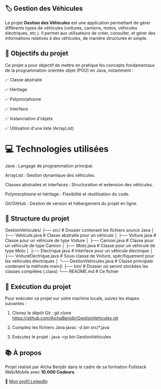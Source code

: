    ## 🏷️ Gestion des Véhicules
Le projet **Gestion des Véhicules** est une application permettant de gérer différents types de véhicules (voitures, camions, motos, véhicules électriques, etc.). Il permet aux utilisateurs de créer, consulter, et gérer des informations relatives à des véhicules, de manière structurée et simple.

  ##  🎯  Objectifs du projet
Ce projet a pour objectif de mettre en pratique les concepts fondamentaux de la programmation orientée objet (POO) en Java, notamment :

✅ Classe abstraite

✅ Héritage

✅ Polymorphisme

✅ Interface

✅ Instanciation d'objets

✅ Utilisation d'une liste (ArrayList)

 #  💻 Technologies utilisées
Java : Langage de programmation principal.

ArrayList : Gestion dynamique des véhicules.

Classes abstraites et interfaces : Structuration et extension des véhicules.

Polymorphisme et héritage : Flexibilité et réutilisation du code.

Git/GitHub : Gestion de version et hébergement du projet en ligne.

##  📁 Structure du projet

GestionVehicules/ ├── src/ # Dossier contenant les fichiers source Java │ ├── Vehicule.java # Classe abstraite pour un véhicule │ ├── Voiture.java # Classe pour un véhicule de type Voiture │ ├── Camion.java # Classe pour un véhicule de type Camion │ ├── Moto.java # Classe pour un véhicule de type Moto │ ├── Electrique.java # Interface pour un véhicule électrique │ ├── VoitureElectrique.java # Sous-classe de Voiture, spécifiquement pour les véhicules électriques │ └── GestionVehicules.java # Classe principale contenant la méthode main() ├── bin/ # Dossier où seront stockées les classes compilées (.class) └── README.md # Ce fichier

##  🚀 Exécution du projet
Pour exécuter ce projet sur votre machine locale, suivez les étapes suivantes :

1. Clonez le dépôt Git :
         git clone https://github.com/AichaBenjdir/GestionVehicules.git

2. Compilez les fichiers Java
         javac -d bin src/*.java
3. Exécutez le projet :
         java -cp bin GestionVehicules



 ## 📚 À propos

Projet réalisé par Aïcha Benjdir dans le cadre de sa formation Fullstack Web/Mobile avec **10.000 Codeurs**.

🔗 [Mon profil LinkedIn](https://www.linkedin.com/in/a%C3%AFcha-benjdir/)

